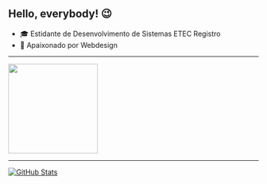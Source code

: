 ## Hello, everybody! :wink:

- :mortar_board: Estidante de Desenvolvimento de Sistemas ETEC Registro
- :purple_heart: Apaixonado por Webdesign

<hr>
<a href="https://github.com/ArturMeanda/ArturMeanda">
<img height="180em" src="https://github-readme-stats.vercel.app/api/top-langs/?username=ArturMeanda&layout=compact&langs_count=7&theme=dracula"/>
</a>
<hr>
<a href="https://github.com/ArturMeanda/ArturMeanda">
<img align="center" src="https://github-readme-stats.vercel.app/api?username=ArturMeanda&show_icons=true&line_height=27&theme=dracula" alt="GitHub Stats"/>
</a>
